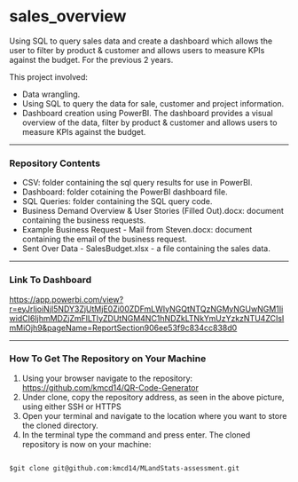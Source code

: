 # sales_overview

Using SQL to query sales data and create a dashboard which allows the user to filter by product & customer and 
allows users to measure KPIs against the budget. For the previous 2 years. 

This project involved:
-  Data wrangling.
-  Using SQL to query the data for sale, customer and project information.
- Dashboard creation using PowerBI. The dashboard provides a visual overview of the data, filter by 
product & customer and allows users to measure KPIs against the budget.


---

### Repository Contents

- CSV: folder containing the sql query results for use in PowerBI.
- Dashboard: folder cotaining the PowerBI dashboard file.
- SQL Queries: folder containing the SQL query code.
- Business Demand Overview & User Stories (Filled Out).docx: document containing the business requests.
- Example Business Request - Mail from Steven.docx: document containing the email of the business request.
- Sent Over Data - SalesBudget.xlsx - a file containing the sales data.


---

### Link To Dashboard

https://app.powerbi.com/view?r=eyJrIjoiNjI5NDY3ZjUtMjE0Zi00ZDFmLWIyNGQtNTQzNGMyNGUwNGM1IiwidCI6IjhmMDZjZmFlLTIyZDUtNGM4NC1hNDZkLTNkYmUzYzkzNTU4ZCIsImMiOjh9&pageName=ReportSection906ee53f9c834cc838d0

--- 

### How To Get The Repository on Your Machine

1. Using your browser navigate to the repository: https://github.com/kmcd14/QR-Code-Generator
2. Under clone, copy the repository address, as seen in the above picture, using either SSH or HTTPS
3. Open your terminal and navigate to the location where you want to store the cloned directory.
4. In the terminal type the command and press enter. The cloned repository is now on your machine:

  ```
  
  $git clone git@github.com:kmcd14/MLandStats-assessment.git
  
```

  
